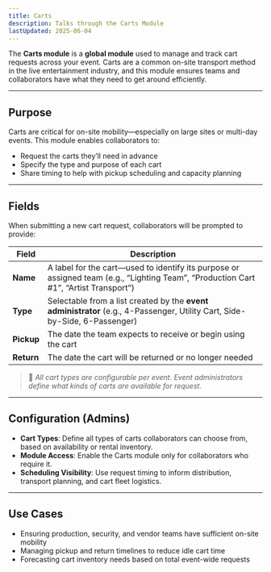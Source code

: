 ```yaml
---
title: Carts
description: Talks through the Carts Module
lastUpdated: 2025-06-04
---
```


The **Carts module** is a **global module** used to manage and track cart requests across your event. Carts are a common on-site transport method in the live entertainment industry, and this module ensures teams and collaborators have what they need to get around efficiently.

---

## Purpose

Carts are critical for on-site mobility—especially on large sites or multi-day events. This module enables collaborators to:

- Request the carts they’ll need in advance
- Specify the type and purpose of each cart
- Share timing to help with pickup scheduling and capacity planning

---

## Fields

When submitting a new cart request, collaborators will be prompted to provide:

| Field           | Description                                                                                                                          |
| --------------- | ------------------------------------------------------------------------------------------------------------------------------------ |
| **Name**   | A label for the cart—used to identify its purpose or assigned team (e.g., “Lighting Team”, “Production Cart #1”, “Artist Transport”) |
| **Type**   | Selectable from a list created by the **event administrator** (e.g., 4-Passenger, Utility Cart, Side-by-Side, 6-Passenger)           |
| **Pickup** | The date the team expects to receive or begin using the cart                                                                         |
| **Return** | The date the cart will be returned or no longer needed                                                                               |

> 🔧 _All cart types are configurable per event. Event administrators define what kinds of carts are available for request._

---

## Configuration (Admins)

- **Cart Types**: Define all types of carts collaborators can choose from, based on availability or rental inventory.
- **Module Access**: Enable the Carts module only for collaborators who require it.
- **Scheduling Visibility**: Use request timing to inform distribution, transport planning, and cart fleet logistics.

---

## Use Cases

- Ensuring production, security, and vendor teams have sufficient on-site mobility
- Managing pickup and return timelines to reduce idle cart time
- Forecasting cart inventory needs based on total event-wide requests
